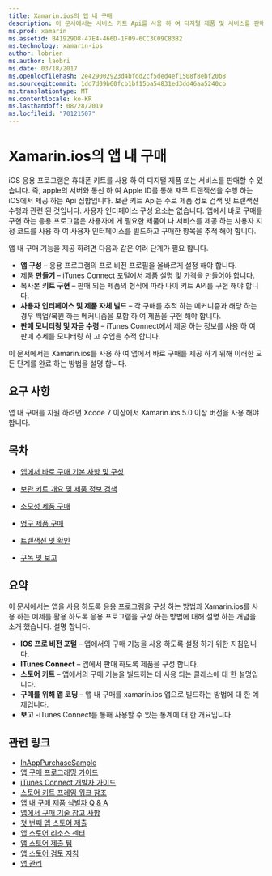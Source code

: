 ```yaml
---
title: Xamarin.ios의 앱 내 구매
description: 이 문서에서는 서비스 키트 Api를 사용 하 여 디지털 제품 및 서비스를 판매 하는 방법을 설명 합니다. 구성, 사용할 수 있는 제품, 사용할 수 없는 제품, 트랜잭션, 구독 등에 대해 설명 하는 가이드로 연결 됩니다.
ms.prod: xamarin
ms.assetid: B41929D8-47E4-466D-1F09-6CC3C09C83B2
ms.technology: xamarin-ios
author: lobrien
ms.author: laobri
ms.date: 03/18/2017
ms.openlocfilehash: 2e429002923d4bfdd2cf5ded4ef1508f8ebf20b8
ms.sourcegitcommit: 1dd7d09b60fcb1bf15ba54831ed3dd46aa5240cb
ms.translationtype: MT
ms.contentlocale: ko-KR
ms.lasthandoff: 08/28/2019
ms.locfileid: "70121507"
---
```

# <a name="in-app-purchasing-in-xamarinios"></a>Xamarin.ios의 앱 내 구매

iOS 응용 프로그램은 휴대폰 키트를 사용 하 여 디지털 제품 또는 서비스를 판매할 수 있습니다. 즉, apple의 서버와 통신 하 여 Apple ID를 통해 재무 트랜잭션을 수행 하는 iOS에서 제공 하는 Api 집합입니다. 보관 키트 Api는 주로 제품 정보 검색 및 트랜잭션 수행과 관련 된 것입니다. 사용자 인터페이스 구성 요소는 없습니다. 앱에서 바로 구매를 구현 하는 응용 프로그램은 사용자에 게 필요한 제품이 나 서비스를 제공 하는 사용자 지정 코드를 사용 하 여 사용자 인터페이스를 빌드하고 구매한 항목을 추적 해야 합니다.

앱 내 구매 기능을 제공 하려면 다음과 같은 여러 단계가 필요 합니다.

- **앱 구성** – 응용 프로그램의 프로 비전 프로필을 올바르게 설정 해야 합니다.
- 제품 **만들기** – iTunes Connect 포털에서 제품 설명 및 가격을 만들어야 합니다.
- 복사본 **키트 구현** – 판매 되는 제품의 형식에 따라 나이 키트 API를 구현 해야 합니다.
- **사용자 인터페이스 및 제품 자체 빌드** – 각 구매를 추적 하는 메커니즘과 해당 하는 경우 백업/복원 하는 메커니즘을 포함 하 여 제품을 구현 해야 합니다.
- **판매 모니터링 및 자금 수령** – iTunes Connect에서 제공 하는 정보를 사용 하 여 판매 추세를 모니터링 하 고 수입을 추적 합니다.

이 문서에서는 Xamarin.ios를 사용 하 여 앱에서 바로 구매를 제공 하기 위해 이러한 모든 단계를 완료 하는 방법을 설명 합니다.

## <a name="requirements"></a>요구 사항

앱 내 구매를 지원 하려면 Xcode 7 이상에서 Xamarin.ios 5.0 이상 버전을 사용 해야 합니다.

## <a name="contents"></a>목차

- [앱에서 바로 구매 기본 사항 및 구성](~/ios/platform/in-app-purchasing/in-app-purchase-basics-and-configuration.md)

- [보관 키트 개요 및 제품 정보 검색](~/ios/platform/in-app-purchasing/store-kit-overview-and-retreiving-product-information.md)

- [소모성 제품 구매](~/ios/platform/in-app-purchasing/purchasing-consumable-products.md)

- [영구 제품 구매](~/ios/platform/in-app-purchasing/purchasing-non-consumable-products.md)

- [트랜잭션 및 확인](~/ios/platform/in-app-purchasing/transactions-and-verification.md)

- [구독 및 보고](~/ios/platform/in-app-purchasing/subscriptions-and-reporting.md)

## <a name="summary"></a>요약

이 문서에서는 앱을 사용 하도록 응용 프로그램을 구성 하는 방법과 Xamarin.ios를 사용 하는 예제를 활용 하도록 응용 프로그램을 구성 하는 방법에 대해 설명 하는 개념을 소개 했습니다. 설명 합니다.

- **IOS 프로 비전 포털** – 앱에서의 구매 기능을 사용 하도록 설정 하기 위한 지침입니다.
- **ITunes Connect** – 앱에서 판매 하도록 제품을 구성 합니다.
- **스토어 키트** – 앱에서의 구매 기능을 빌드하는 데 사용 되는 클래스에 대 한 설명입니다.
- **구매를 위해 앱 코딩** – 앱 내 구매를 xamarin.ios 앱으로 빌드하는 방법에 대 한 예제입니다.
- **보고** -iTunes Connect를 통해 사용할 수 있는 통계에 대 한 개요입니다.


## <a name="related-links"></a>관련 링크

- [InAppPurchaseSample](https://docs.microsoft.com/samples/xamarin/ios-samples/storekit/)
- [앱 구매 프로그래밍 가이드](https://developer.apple.com/library/ios/documentation/NetworkingInternet/Conceptual/StoreKitGuide/Introduction.html)
- [iTunes Connect 개발자 가이드](https://developer.apple.com/library/ios/documentation/LanguagesUtilities/Conceptual/iTunesConnect_Guide/iTunesConnect_Guide.pdf)
- [스토어 키트 프레임 워크 참조](https://developer.apple.com/library/ios/documentation/StoreKit/Reference/StoreKit_Collection/StoreKit_Collection.pdf)
- [앱 내 구매 제품 식별자 Q & A](https://developer.apple.com/library/ios/#qa/qa1329/_index.html)
- [앱에서 구매 기술 참고 사항](https://developer.apple.com/library/ios/#technotes/tn2259/_index.html)
- [첫 번째 앱 스토어 제출](https://developer.apple.com/library/ios/documentation/IDEs/Conceptual/AppDistributionGuide/Introduction/Introduction.html)
- [앱 스토어 리소스 센터](https://developer.apple.com/appstore/index.html)
- [앱 스토어 제출 팁](https://developer.apple.com/appstore/resources/submission/tips.html)
- [앱 스토어 검토 지침](https://developer.apple.com/appstore/resources/approval/guidelines.html)
- [앱 관리](https://developer.apple.com/appstore/resources/managing/index.html)
